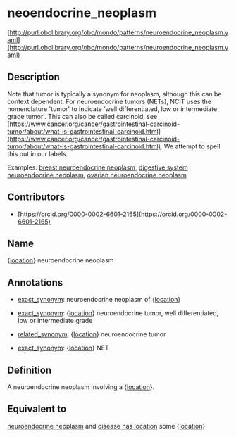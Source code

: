 # neoendocrine_neoplasm 

[http://purl.obolibrary.org/obo/mondo/patterns/neuroendocrine_neoplasm.yaml](http://purl.obolibrary.org/obo/mondo/patterns/neuroendocrine_neoplasm.yaml)
## Description 



Note that tumor is typically a synonym for neoplasm, although this can be context dependent. For neuroendocrine tumors (NETs), NCIT uses the nomenclature 'tumor' to indicate 'well differentiated, low or intermediate grade tumor'. This can also be called carcinoid, see [https://www.cancer.org/cancer/gastrointestinal-carcinoid-tumor/about/what-is-gastrointestinal-carcinoid.html](https://www.cancer.org/cancer/gastrointestinal-carcinoid-tumor/about/what-is-gastrointestinal-carcinoid.html). We attempt to spell this out in our labels.

Examples: [breast neuroendocrine neoplasm](http://purl.obolibrary.org/obo/MONDO_0002485), [digestive system neuroendocrine neoplasm](http://purl.obolibrary.org/obo/MONDO_0024503), [ovarian neuroendocrine neoplasm](http://purl.obolibrary.org/obo/MONDO_0002481)
## Contributors 
* [https://orcid.org/0000-0002-6601-2165](https://orcid.org/0000-0002-6601-2165) 
## Name 

{[location](http://www.w3.org/2002/07/owl#Thing)} neuroendocrine neoplasm

## Annotations 

* [exact_synonym](http://www.geneontology.org/formats/oboInOwl#hasExactSynonym): neuroendocrine neoplasm of {[location](http://www.w3.org/2002/07/owl#Thing)}

* [exact_synonym](http://www.geneontology.org/formats/oboInOwl#hasExactSynonym): {[location](http://www.w3.org/2002/07/owl#Thing)} neuroendocrine tumor, well differentiated, low or intermediate grade

* [related_synonym](http://www.geneontology.org/formats/oboInOwl#hasRelatedSynonym): {[location](http://www.w3.org/2002/07/owl#Thing)} neuroendocrine tumor

* [exact_synonym](http://www.geneontology.org/formats/oboInOwl#hasExactSynonym): {[location](http://www.w3.org/2002/07/owl#Thing)} NET

## Definition 

A neuroendocrine neoplasm involving a {[location](http://www.w3.org/2002/07/owl#Thing)}.

## Equivalent to 

[neuroendocrine neoplasm](http://purl.obolibrary.org/obo/MONDO_0019496) and [disease has location](http://purl.obolibrary.org/obo/RO_0004026) some {[location](http://www.w3.org/2002/07/owl#Thing)}

